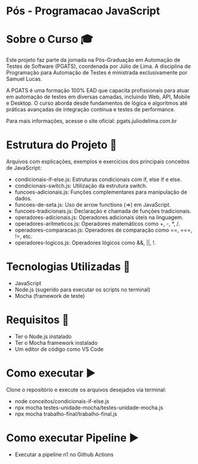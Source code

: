 # Pós - Programacao JavaScript


# Sobre o Curso 🎓
Este projeto faz parte da jornada na Pós-Graduação em Automação de Testes de Software (PGATS), coordenada por Júlio de Lima. A disciplina de Programação para Automação de Testes é ministrada exclusivamente por Samuel Lucas.

A PGATS é uma formação 100% EAD que capacita profissionais para atuar em automação de testes em diversas camadas, incluindo Web, API, Mobile e Desktop. O curso aborda desde fundamentos de lógica e algoritmos até práticas avançadas de integração contínua e testes de performance.

Para mais informações, acesse o site oficial: pgats.juliodelima.com.br

# Estrutura do Projeto 📁
Arquivos com explicações, exemplos e exercícios dos principais conceitos de JavaScript:

* condicionais-if-else.js: Estruturas condicionais com if, else if e else.
* condicionais-switch.js: Utilização da estrutura switch.
* funcoes-adicionais.js: Funções complementares para manipulação de dados.
* funcoes-de-seta.js: Uso de arrow functions (=>) em JavaScript.
* funcoes-tradicionais.js: Declaração e chamada de funções tradicionais.
* operadores-adicionais.js: Operadores adicionais úteis na linguagem.
* operadores-aritmeticos.js: Operadores matemáticos como +, -, *, /.
* operadores-comparacao.js: Operadores de comparação como ==, ===, !=, etc.
* operadores-logicos.js: Operadores lógicos como &&, ||, !.

# Tecnologias Utilizadas 🚀
* JavaScript
* Node.js (sugerido para executar os scripts no terminal)
* Mocha (framework de teste)

# Requisitos 📝
* Ter o Node.js instalado
* Ter o Mocha framework instalado
* Um editor de código como VS Code

# Como executar ▶️
Clone o repositório e execute os arquivos desejados via terminal:
* node conceitos/condicionais-if-else.js
* npx mocha testes-unidade-mocha/testes-unidade-mocha.js
* npx mocha trabalho-final/trabalho-final.js

# Como executar Pipeline ▶️
* Executar a pipeline n1 no Github Actions
